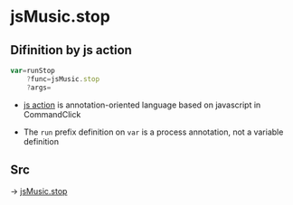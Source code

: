 # jsMusic.stop

## Difinition by js action

```js.js
var=runStop
	?func=jsMusic.stop
	?args=

```

- [js action](#) is annotation-oriented language based on javascript in CommandClick

- The `run` prefix definition on `var` is a process annotation, not a variable definition

## Src

-> [jsMusic.stop](https://github.com/puutaro/CommandClick/blob/master/app/src/main/java/com/puutaro/commandclick/fragment_lib/terminal_fragment/js_interface/JsMusic.kt#L36)


